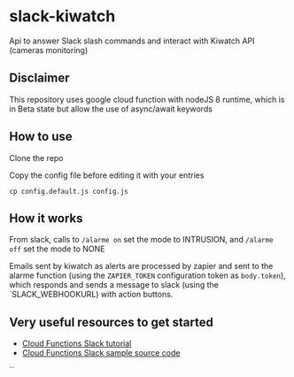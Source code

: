 # slack-kiwatch
Api to answer Slack slash commands and interact with Kiwatch API (cameras monitoring)

## Disclaimer

This repository uses google cloud function with nodeJS 8 runtime, which is in Beta state but allow the use of async/await keywords

## How to use

Clone the repo

Copy the config file before editing it with your entries

`cp config.default.js config.js`

## How it works

From slack, calls to `/alarme on` set the mode to INTRUSION, and `/alarme off` set the mode to NONE

Emails sent by kiwatch as alerts are processed by zapier and sent to the alarme function (using the `ZAPIER_TOKEN` configuration token as `body.token`), which responds and sends a message to slack (using the `SLACK_WEBHOOKURL) with action buttons.


## Very useful resources to get started

* [Cloud Functions Slack tutorial][tutorial]
* [Cloud Functions Slack sample source code][code]

[tutorial]: https://cloud.google.com/functions/docs/tutorials/slack
[code]: https://github.com/GoogleCloudPlatform/nodejs-docs-samples/tree/master/functions/slack
``